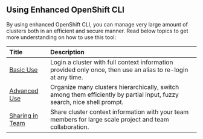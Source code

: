## Using Enhanced OpenShift CLI

By using enhanced OpenShift CLI, you can manage very large amount of clusters both in an efficient and secure manner. Read below topics to get more understanding on how to use this tool:

| Title                                   | Description
|:----------------------------------------|:-------------
| [Basic Use](basic-use.md)               | Login a cluster with full context information provided only once, then use an alias to re-login at any time.
| [Advanced Use](advanced-use.md)         | Organize many clusters hierarchically, switch among them efficiently by partial input, fuzzy search, nice shell prompt.
| [Sharing in Team](sharing-in-team.md) | Share cluster context information with your team members for large scale project and team collaboration.
